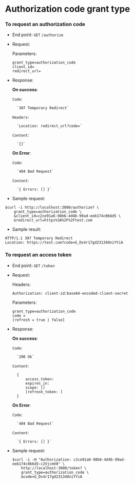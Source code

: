 Authorization code grant type
=============================

### To request an authorization code

* End point:
`GET` `/authorize`

* Request:

    Parameters:
    ```
    grant_type=authorization_code
    client_id=
    redirect_url=
    ```

* Response:

    <b>On success</b>:
    
    `Code`: 
    
        `307 Temporary Redirect`
    
    `Headers`:
    
        `Location: redirect_url?code=`
     
     `Content`:
     
        `{}`

    <b>On Error</b>:
    
    `Code`: 
    
        `404 Bad Request`
    
     `Content`:
     
        `{ Errors: [] }`
 
 * Sample request:

```
$curl -i http://localhost:3000/authorize? \
    grant_type=authorization_code \
    &client_id=c2ce91a6-98b6-4d4b-99ad-eeb174c0b6d5 \
    &redirect_url=https%3A%2F%2Ftest.com
```

 * Sample result:
 
 ```
HTTP/1.1 307 Temporary Redirect
Location: https://test.com?code=G_Ds4r17gd23134OniYYiA
```

### To request an access token
* End point:
`GET` `/token`

* Request:

    Headers:
    ```
    Authorization: client-id:base64-encoded-client-secret
    ```
    Parameters:
    ```
    grant_type=authorization_code
    code =
    [refresh = true | false]
    ```

* Response:

    <b>On success</b>:
    
    `Code`: 
    
        `200 Ok`
    
     `Content`:
     
        {
            access_token: 
            expires_in:
            scope: []
            [refresh_token: ]
        }

    <b>On Error</b>:
    
    `Code`: 
    
        `404 Bad Request`
     
     `Content`:
     
        `{ Errors: [] }`

* Sample request:
    ```
    $curl -i -H "Authorization: c2ce91a6-98b6-4d4b-99ad-eeb174c0b6d5:c2VjcmV0" \
        http://localhost:3000/token? \
        grant_type=authorization_code \
        &code=G_Ds4r17gd23134OniYYiA
    ```
